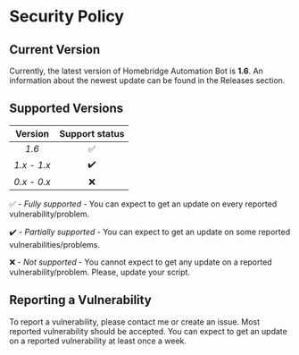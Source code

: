 # Security Policy

## Current Version

Currently, the latest version of Homebridge Automation Bot is **1.6**.
An information about the newest update can be found in the Releases section.

## Supported Versions

| Version | Support status |
| :-: | :-: |
| _1.6_ | :white_check_mark: |
| _1.x - 1.x_ | :heavy_check_mark: |
| _0.x - 0.x_ | :x: |

:white_check_mark: - _Fully supported_ - You can expect to get an update on every reported vulnerability/problem.

:heavy_check_mark: - _Partially supported_ - You can expect to get an update on some reported vulnerabilities/problems.

:x: - _Not supported_ - You cannot expect to get any update on a reported vulnerability/problem. Please, update your script.

## Reporting a Vulnerability

To report a vulnerability, please contact me or create an issue.
Most reported vulnerability should be accepted. You can expect to get 
an update on a reported vulnerability at least once a week.
